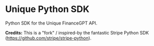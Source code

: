 # Unique Python SDK

Python SDK for the Unique FinanceGPT API.

**Credits:** This is a "fork" / inspired-by the fantastic Stripe Python SDK (https://github.com/stripe/stripe-python).


